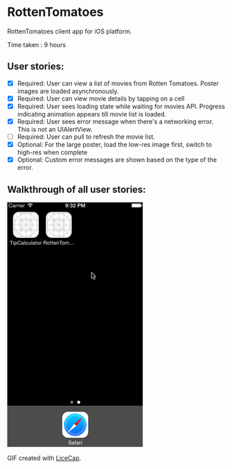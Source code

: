 # RottenTomatoes

RottenTomatoes client app for iOS platform.

Time taken : 9 hours

## User stories:

 * [x] Required: User can view a list of movies from Rotten Tomatoes. Poster images are loaded asynchronously.
 * [x] Required: User can view movie details by tapping on a cell
 * [x] Required: User sees loading state while waiting for movies API. Progress indicating animation appears till movie list is loaded.
 * [x] Required: User sees error message when there's a networking error. This is not an UIAlertView.
 * [ ] Required: User can pull to refresh the movie list.
 * [x] Optional: For the large poster, load the low-res image first, switch to high-res when complete
 * [x] Optional: Custom error messages are shown based on the type of the error. 

## Walkthrough of all user stories:

![Video Walkthrough](demo.gif)

GIF created with [LiceCap](http://www.cockos.com/licecap/).
